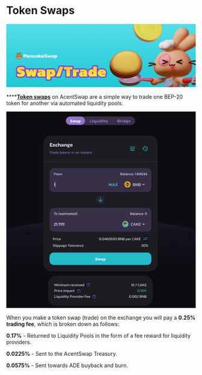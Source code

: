 # Token Swaps

![](../../.gitbook/assets/swap-trade-header.png)

****[**Token swaps**](https://exchange.pancakeswap.finance/#/swap) on AcentSwap are a simple way to trade one BEP-20 token for another via automated liquidity pools.

![](../../.gitbook/assets/screenshot-2021-04-19-at-6.11.54-pm.png)

When you make a token swap (trade) on the exchange you will pay a **0.25% trading fee**, which is broken down as follows:

**0.17%** - Returned to Liquidity Pools in the form of a fee reward for liquidity providers.

**0.0225%** - Sent to the AcentSwap Treasury.

**0.0575%** - Sent towards ADE buyback and burn.
